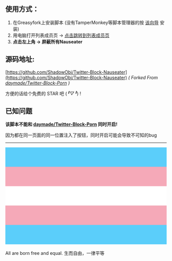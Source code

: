 ## 使用方式：
1. 在Greasyfork上安装脚本 (没有TamperMonkey等脚本管理器的按 [该向导](https://greasyfork.org/zh-CN) 安装)
2. 用电脑打开列表成员页 -> [点击跳转到列表成员页](https://twitter.com/i/lists/1685183911725252608)
4. **点击左上角 -> 屏蔽所有Nauseater**

## 源码地址:

[https://github.com/ShadowObj/Twitter-Block-Nauseater](https://github.com/ShadowObj/Twitter-Block-Nauseater)
*( Forked From [daymade/Twitter-Block-Porn](https://github.com/daymade/Twitter-Block-Porn) )*

方便的话给个免费的 STAR 吧 (*╹▽╹*) !

## 已知问题

**该脚本不能和 [daymade/Twitter-Block-Porn](https://github.com/daymade/Twitter-Block-Porn) 同时开启!**

因为都在同一页面的同一位置注入了按钮，同时开启可能会导致不可知的bug

---
<img src="imgs\flag.svg" width="512" />

All are born free and equal.	生而自由，一律平等

